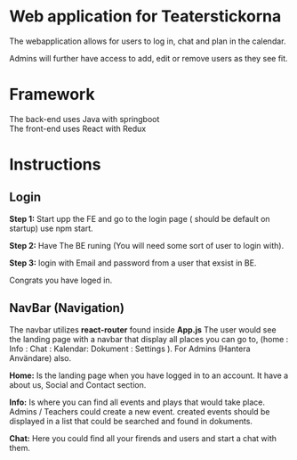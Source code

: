 # Web application for Teaterstickorna

The webapplication allows for users to log in, chat and plan in the calendar.

Admins will further have access to add, edit or remove users as they see fit.


# Framework

The back-end uses Java with springboot  
The front-end uses React with Redux


# Instructions 

## Login

<b>Step 1:</b> Start upp the FE and go to the login page ( should be default on startup) use npm start.

<b>Step 2:</b> Have The BE runing (You will need some sort of user to login with).

<b>Step 3:</b> login with Email and password from a user that exsist in BE.

Congrats you have loged in.

## NavBar (Navigation) 

The navbar utilizes <b>react-router</b> found inside <b>App.js</b>
The user would see the landing page with a navbar that display all places you can go to, (home : Info : Chat : Kalendar: Dokument : Settings ).
For Admins (Hantera Användare) also.

<b>Home:</b> Is the landing page when you have logged in to an account.
It have a about us, Social and Contact section. 

<b>Info:</b> Is where you can find all events and plays that would take place.
Admins / Teachers could create a new event. created events should be displayed in a list that could be searched and found in dokuments.

  <b>Chat:</b> Here you could find all your firends and users and start a chat with them. 




